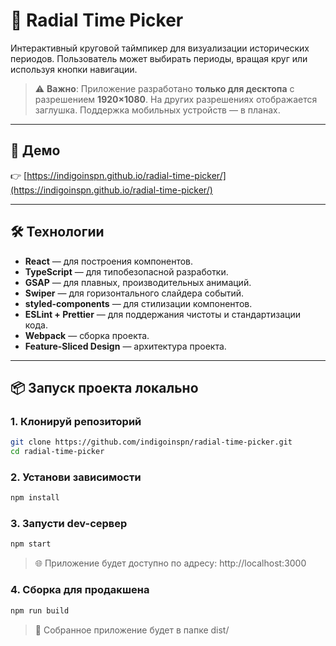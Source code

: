# 🎯 Radial Time Picker

Интерактивный круговой таймпикер для визуализации исторических периодов.
Пользователь может выбирать периоды, вращая круг или используя кнопки навигации.

> ⚠️ **Важно**: Приложение разработано **только для десктопа** с разрешением **1920×1080**.
> На других разрешениях отображается заглушка.
> Поддержка мобильных устройств — в планах.

---

## 🚀 Демо

👉 [https://indigoinspn.github.io/radial-time-picker/](https://indigoinspn.github.io/radial-time-picker/)

---

## 🛠️ Технологии

- **React** — для построения компонентов.
- **TypeScript** — для типобезопасной разработки.
- **GSAP** — для плавных, производительных анимаций.
- **Swiper** — для горизонтального слайдера событий.
- **styled-components** — для стилизации компонентов.
- **ESLint + Prettier** — для поддержания чистоты и стандартизации кода.
- **Webpack** — сборка проекта.
- **Feature-Sliced Design** — архитектура проекта.

---

## 📦 Запуск проекта локально

### 1. Клонируй репозиторий

```bash
git clone https://github.com/indigoinspn/radial-time-picker.git
cd radial-time-picker
```

### 2. Установи зависимости

```bash
npm install
```

### 3. Запусти dev-сервер

```bash
npm start
```

> 🌐 Приложение будет доступно по адресу: http://localhost:3000

### 4. Сборка для продакшена

```bash
npm run build
```

> 📁 Собранное приложение будет в папке dist/

